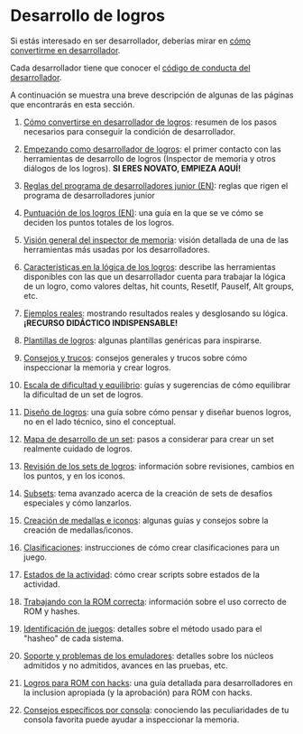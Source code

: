 # Desarrollo de logros

Si estás interesado en ser desarrollador, deberías mirar en [cómo convertirme en desarrollador](/es/developer-docs/how-to-become-an-achievement-developer).

Cada desarrollador tiene que conocer el [código de conducta del desarrollador](/es/guidelines/developers/code-of-conduct).

A continuación se muestra una breve descripción de algunas de las páginas que encontrarás en esta sección.

1. [Cómo convertirse en desarrollador de logros](/es/developer-docs/how-to-become-an-achievement-developer): resumen de los pasos necesarios para conseguir la condición de desarrollador.

2. [Empezando como desarrollador de logros](/es/developer-docs/getting-started-as-an-achievement-developer): el primer contacto con las herramientas de desarrollo de logros (Inspector de memoria y otros diálogos de los logros). **SI ERES NOVATO, EMPIEZA AQUÍ!**

3. [Reglas del programa de desarrolladores junior (EN)](/developer-docs/jr-dev-rules): reglas que rigen el programa de desarrolladores junior

4. [Puntuación de los logros (EN)](/developer-docs/achievement-scoring): una guía en la que se ve cómo se deciden los puntos totales de los logros.

5. [Visión general del inspector de memoria](/es/developer-docs/memory-inspector): visión detallada de una de las herramientas más usadas por los desarrolladores.

6. [Características en la lógica de los logros](/es/orphaned/achievement-logic-features): describe las herramientas disponibles con las que un desarrollador cuenta para trabajar la lógica de un logro, como valores deltas, hit counts, ResetIf, PauseIf, Alt groups, etc.

7. [Ejemplos reales](/es/developer-docs/real-examples): mostrando resultados reales y desglosando su lógica. **¡RECURSO DIDÁCTICO INDISPENSABLE!**

8. [Plantillas de logros](/es/developer-docs/achievement-templates): algunas plantillas genéricas para inspirarse.

9. [Consejos y trucos](/es/developer-docs/tips-and-tricks): consejos generales y trucos sobre cómo inspeccionar la memoria y crear logros.

10. [Escala de dificultad y equilibrio](/es/developer-docs/difficulty-scale-and-balance): guías y sugerencias de cómo equilibrar la dificultad de un set de logros.

11. [Diseño de logros](/es/developer-docs/achievement-design): una guía sobre cómo pensar y diseñar buenos logros, no en el lado técnico, sino el conceptual.

12. [Mapa de desarrollo de un set](/es/developer-docs/set-development-roadmap): pasos a considerar para crear un set realmente cuidado de logros.

13. [Revisión de los sets de logros](/es/guidelines/content/achievement-set-revisions): información sobre revisiones, cambios en los puntos, y en los iconos.

14. [Subsets](/es/guidelines/content/subsets): tema avanzado acerca de la creación de sets de desafíos especiales y cómo lanzarlos.

15. [Creación de medallas e iconos](/es/guidelines/content/badge-and-icon-guidelines): algunas guías y consejos sobre la creación de medallas/iconos.

16. [Clasificaciones](/es/developer-docs/leaderboards): instrucciones de cómo crear clasificaciones para un juego.

17. [Estados de la actividad](/es/developer-docs/rich-presence): cómo crear scripts sobre estados de la actividad.

18. [Trabajando con la ROM correcta](/es/guidelines/content/working-with-the-right-rom): información sobre el uso correcto de ROM y hashes.

19. [Identificación de juegos](/es/developer-docs/game-identification): detalles sobre el método usado para el "hasheo" de cada sistema. 

20. [Soporte y problemas de los emuladores](/es/general/emulator-support-and-issues): detalles sobre los núcleos admitidos y no admitidos, avances en las pruebas, etc.

21. [Logros para ROM con hacks](/es/guidelines/content/achievements-for-rom-hacks): una guía detallada para desarrolladores en la inclusion apropiada (y la aprobación) para ROM con hacks.

22. [Consejos específicos por consola](/es/developer-docs/console-specific-tips): conociendo las peculiaridades de tu consola favorita puede ayudar a inspeccionar la memoria.
